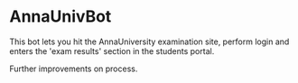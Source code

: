AnnaUnivBot
===========

This bot lets you hit the AnnaUniversity examination site, perform login and enters the 'exam results' section in the students portal. 

Further improvements on process.
